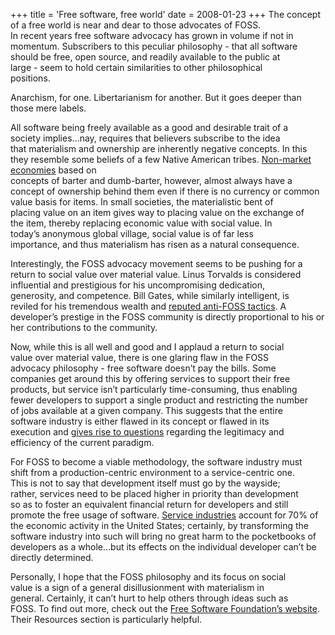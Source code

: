 +++
title = 'Free software, free world'
date = 2008-01-23
+++
The concept of a free world is near and dear to those advocates of FOSS.  
In recent years free software advocacy has grown in volume if not in  
momentum. Subscribers to this peculiar philosophy - that all software  
should be free, open source, and readily available to the public at  
large - seem to hold certain similarities to other philosophical  
positions.

Anarchism, for one. Libertarianism for another. But it goes deeper than  
those mere labels.

All software being freely available as a good and desirable trait of a  
society implies…nay, requires that believers subscribe to the idea  
that materialism and ownership are inherently negative concepts. In this  
they resemble some beliefs of a few Native American tribes. [Non-market economies](http://anthro.palomar.edu/economy/econ_2.htm) based on  
concepts of barter and dumb-barter, however, almost always have a  
concept of ownership behind them even if there is no currency or common  
value basis for items. In small societies, the materialistic bent of  
placing value on an item gives way to placing value on the exchange of  
the item, thereby replacing economic value with social value. In  
today’s anonymous global village, social value is of far less  
importance, and thus materialism has risen as a natural consequence.

Interestingly, the FOSS advocacy movement seems to be pushing for a  
return to social value over material value. Linus Torvalds is considered  
influential and prestigious for his uncompromising dedication,  
generosity, and competence. Bill Gates, while similarly intelligent, is  
reviled for his tremendous wealth and [reputed anti-FOSS tactics](http://www.atm.damtp.cam.ac.uk/people/mem/papers/LHCE/halloween.html). A developer’s prestige in the FOSS community is directly proportional to his or her contributions to the community.

Now, while this is all well and good and I applaud a return to social  
value over material value, there is one glaring flaw in the FOSS  
advocacy philosophy - free software doesn’t pay the bills. Some  
companies get around this by offering services to support their free  
products, but service isn’t particularly time-consuming, thus enabling  
fewer developers to support a single product and restricting the number  
of jobs available at a given company. This suggests that the entire  
software industry is either flawed in its concept or flawed in its  
execution and [gives rise to questions](http://www.linux.com/feature/37604) regarding the legitimacy and efficiency of the current paradigm.

For FOSS to become a viable methodology, the software industry must  
shift from a production-centric environment to a service-centric one.  
This is not to say that development itself must go by the wayside;  
rather, services need to be placed higher in priority than development  
so as to foster an equivalent financial return for developers and still  
promote the free usage of software. [Service industries](http://www.census.gov/econ/www/servmenu.html) account for 70% of the economic activity in the United States; certainly, by transforming the software industry into such will bring no great harm to the pocketbooks of developers as a whole…but its effects on the individual developer can’t be directly determined.

Personally, I hope that the FOSS philosophy and its focus on social  
value is a sign of a general disillusionment with materialism in  
general. Certainly, it can’t hurt to help others through ideas such as  
FOSS. To find out more, check out the [Free Software Foundation’s website](http://www.fsf.org/). Their Resources section is particularly helpful.